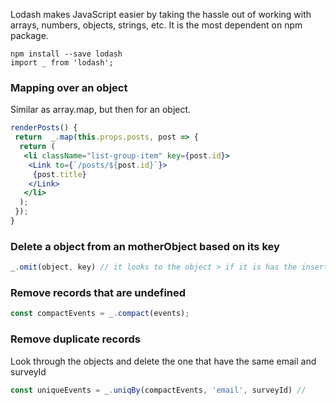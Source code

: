 Lodash makes JavaScript easier by taking the hassle out of working with arrays,
numbers, objects, strings, etc. It is the most dependent on npm package.

``` 
npm install --save lodash
import _ from 'lodash';
```

### Mapping over an object 
Similar as array.map, but then for an object.
```jsx
renderPosts() {
 return  _.map(this.props.posts, post => {
  return (
   <li className="list-group-item" key={post.id}>
    <Link to={`/posts/${post.id}`}>
     {post.title}
    </Link>
   </li>
  );
 });
}
```

### Delete a object from an motherObject based on its key
```js
_.omit(object, key) // it looks to the object > if it is has the inserted key > delete it
```

### Remove records that are undefined
```js
const compactEvents = _.compact(events);
```


### Remove duplicate records
Look through the objects and delete the one that have the same email and surveyId
```js
const uniqueEvents = _.uniqBy(compactEvents, 'email', surveyId) // 
```

